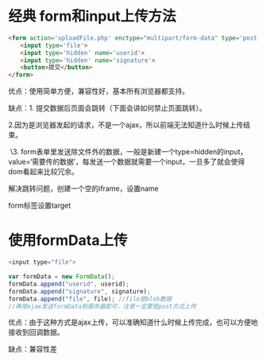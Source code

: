 # 经典 form和input上传方法



```html
<form action='uploadFile.php' enctype="multipart/form-data" type='post'>
　　<input type='file'>
　　<input type='hidden' name='userid'>
　　<input type='hidden' name='signature'>
　　<button>提交</button>
</form>
```

优点：使用简单方便，兼容性好，基本所有浏览器都支持。

缺点：1. 提交数据后页面会跳转（下面会讲如何禁止页面跳转）。

​      2.因为是浏览器发起的请求，不是一个ajax，所以前端无法知道什么时候上传结束。

​      \3. form表单里发送除文件外的数据，一般是新建一个type=hidden的input，value=‘需要传的数据’，每发送一个数据就需要一个input，一旦多了就会使得dom看起来比较冗余。



解决跳转问题，创建一个空的iframe，设置name

form标签设置target



# 使用formData上传

```js
<input type="file">

var formData = new FormData();
formData.append("userid", userid);
formData.append("signature", signature);
formData.append("file", file); //file是blob数据
//再用ajax发送formData到服务器即可，注意一定要是post方式上传
```

优点：由于这种方式是ajax上传，可以准确知道什么时候上传完成，也可以方便地接收到回调数据。

缺点：兼容性差



